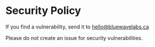 # Security Policy

If you find a vulnerability, send it to hello@bluewavelabs.ca

Please do not create an issue for security vulnerabilities.
